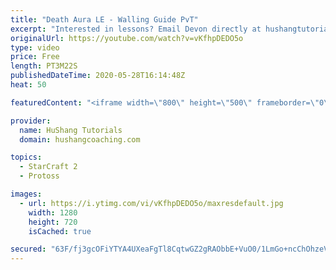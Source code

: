 ```yaml
---
title: "Death Aura LE - Walling Guide PvT"
excerpt: "Interested in lessons? Email Devon directly at hushangtutorials@outlook.com ------------------------------------------------------------------------------------------------------- Want to support HuShang Tutorials directly? Patreon is a website where you can contribute a monthly donation that will help"
originalUrl: https://youtube.com/watch?v=vKfhpDEDO5o
type: video
price: Free
length: PT3M22S
publishedDateTime: 2020-05-28T16:14:48Z
heat: 50

featuredContent: "<iframe width=\"800\" height=\"500\" frameborder=\"0\" src=\"https://www.youtube.com/embed/vKfhpDEDO5o\" allow=\"accelerometer; autoplay; encrypted-media; gyroscope; picture-in-picture\" allowfullscreen></iframe>"

provider:
  name: HuShang Tutorials
  domain: hushangcoaching.com

topics:
  - StarCraft 2
  - Protoss

images:
  - url: https://i.ytimg.com/vi/vKfhpDEDO5o/maxresdefault.jpg
    width: 1280
    height: 720
    isCached: true

secured: "63F/fj3gcOFiYTYA4UXeaFgTl8CqtwGZ2gRAObbE+VuO0/1LmGo+ncChOhzeVR2oeDwNDMeJuEFVv1kgBAqAg2fOmIeN+97l3KI3g/Zbl+e0hmux5K1+p06/b4jrOJGCD2M50OPwrBAB6eJs0RuHy9Xz7swOMsY/KOKVdxhK2eUnzlsi4UUh6fAgEl0IK9YIr5LkjUEWcdRENfu0JRxX3VPfKNFTZVHWGkvVuxT0TT7mia9bLdSmm9drYw3EHXPUyvryhCp5CpbSzrtnFrau+fRZSIuVKVIMTFL+Xs55YN1v3102WibzwBsxx8Hj7Ys1cNqMNP5PeBW29AQBsn5RbHfHqpNJJmsoUeAZ32jA13jTJEwgPyB1t4nTohPhWgOQ0lnQe1tbf2oWMwPmOzwpN5AUSWhK778DFd0PvNukrFk=;M7qLGlAhWqI41KzlGLPhIA=="
---
```


